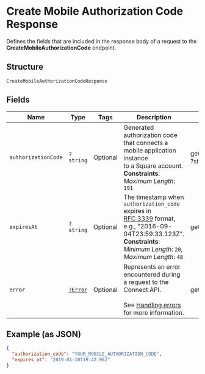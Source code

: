 
# Create Mobile Authorization Code Response

Defines the fields that are included in the response body of
a request to the __CreateMobileAuthorizationCode__ endpoint.

## Structure

`CreateMobileAuthorizationCodeResponse`

## Fields

| Name | Type | Tags | Description | Getter | Setter |
|  --- | --- | --- | --- | --- | --- |
| `authorizationCode` | `?string` | Optional | Generated authorization code that connects a mobile application instance<br>to a Square account.<br>**Constraints**: *Maximum Length*: `191` | getAuthorizationCode(): ?string | setAuthorizationCode(?string authorizationCode): void |
| `expiresAt` | `?string` | Optional | The timestamp when `authorization_code` expires in<br>[RFC 3339](https://tools.ietf.org/html/rfc3339) format, e.g., "2016-09-04T23:59:33.123Z".<br>**Constraints**: *Minimum Length*: `20`, *Maximum Length*: `48` | getExpiresAt(): ?string | setExpiresAt(?string expiresAt): void |
| `error` | [`?Error`](/doc/models/error.md) | Optional | Represents an error encountered during a request to the Connect API.<br><br>See [Handling errors](https://developer.squareup.com/docs/build-basics/handling-errors) for more information. | getError(): ?Error | setError(?Error error): void |

## Example (as JSON)

```json
{
  "authorization_code": "YOUR_MOBILE_AUTHORIZATION_CODE",
  "expires_at": "2019-01-10T19:42:08Z"
}
```

